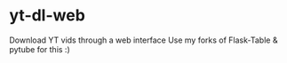 # yt-dl-web
Download YT vids through a web interface
Use my forks of Flask-Table & pytube for this :)
